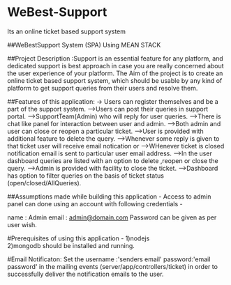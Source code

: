 # WeBest-Support
Its an online ticket based support system 

##WeBestSupport System (SPA) Using MEAN STACK

##Project Description :Support is an essential feature for any platform, and dedicated support is best approach in case you are really concerned 
about the user experience of your platform. The Aim of the project is to create an online ticket based support system, 
which should be usable by any kind of platform to get support queries from their users and resolve them.

##Features of this application:
-> Users can register themselves and be a part of the support system.
-->Users can post their queries in support portal.
-->SupportTeam(Admin) who will reply for user queries.
-->There is chat like panel for interaction between user and admin.
-->Both admin and user can close or reopen a particular ticket.
-->User is provided with additional feature to delete the query.
-->Whenever some reply is given to that ticket user will receive email notication or 
-->WHenever ticket is closed notification email is sent to particular user email address.
-->In the user dashboard queries are listed with an option to delete ,reopen or close the query.
-->Admin is provided with facility to close the ticket.
-->Dashboard has option to filter queries on the basis of ticket status (open/closed/AllQueries).


##Assumptions made while building this application -
Access to admin panel can done using an account with following credentials -

name : Admin 
email : admin@domain.com 
Password can be given as per user wish.

#Prerequisites of using this application -
1)nodejs  
2)mongodb 
should be installed and running.

#Email Notificaton:
Set the username :'senders email'
password:'email password' 
in the mailing events (server/app/controllers/ticket) 
in order to successfully deliver the notification emails to the user.
